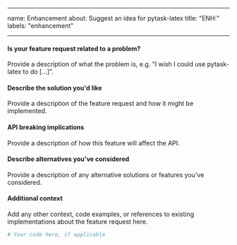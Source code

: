 ______________________________________________________________________

name: Enhancement about: Suggest an idea for pytask-latex title: "ENH:" labels:
"enhancement"

______________________________________________________________________

#### Is your feature request related to a problem?

Provide a description of what the problem is, e.g. "I wish I could use pytask-latex to
do \[...\]".

#### Describe the solution you'd like

Provide a description of the feature request and how it might be implemented.

#### API breaking implications

Provide a description of how this feature will affect the API.

#### Describe alternatives you've considered

Provide a description of any alternative solutions or features you've considered.

#### Additional context

Add any other context, code examples, or references to existing implementations about
the feature request here.

```python
# Your code here, if applicable
```
